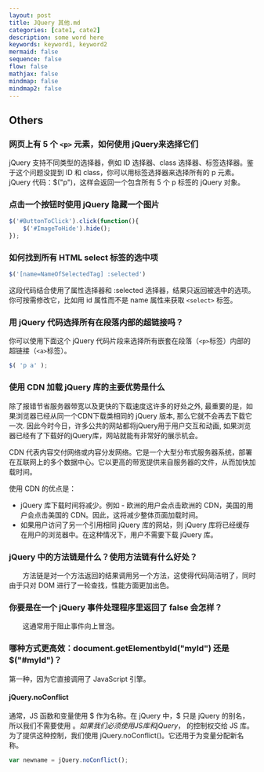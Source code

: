 ```yaml
---
layout: post
title: JQuery 其他.md
categories: [cate1, cate2]
description: some word here
keywords: keyword1, keyword2
mermaid: false
sequence: false
flow: false
mathjax: false
mindmap: false
mindmap2: false
---
```

## Others

### 网页上有 5 个 `<p>` 元素，如何使用 jQuery来选择它们

jQuery 支持不同类型的选择器，例如 ID 选择器、class 选择器、标签选择器。鉴于这个问题没提到 ID 和 class，你可以用标签选择器来选择所有的 p 元素。jQuery 代码：$("p")，这样会返回一个包含所有 5 个 p 标签的 jQuery 对象。



### 点击一个按钮时使用 jQuery 隐藏一个图片

```js
$('#ButtonToClick').click(function(){
    $('#ImageToHide').hide();
});
```



###  如何找到所有 HTML select 标签的选中项

```js
$('[name=NameOfSelectedTag] :selected')
```

这段代码结合使用了属性选择器和 :selected 选择器，结果只返回被选中的选项。你可按需修改它，比如用 id 属性而不是 name 属性来获取 `<select>` 标签。



### 用 jQuery 代码选择所有在段落内部的超链接吗？

你可以使用下面这个 jQuery 代码片段来选择所有嵌套在段落（`<p>`标签）内部的超链接（`<a>`标签）。



```js
$( 'p a' );
```



### 使用 CDN 加载 jQuery 库的主要优势是什么

除了报错节省服务器带宽以及更快的下载速度这许多的好处之外, 最重要的是，如果浏览器已经从同一个CDN下载类相同的 jQuery 版本, 那么它就不会再去下载它一次. 因此今时今日，许多公共的网站都将jQuery用于用户交互和动画, 如果浏览器已经有了下载好的jQuery库，网站就能有非常好的展示机会。

CDN 代表内容交付网络或内容分发网络。它是一个大型分布式服务器系统，部署在互联网上的多个数据中心。它以更高的带宽提供来自服务器的文件，从而加快加载时间。

使用 CDN 的优点是：

- jQuery 库下载时间将减少。例如 - 欧洲的用户会点击欧洲的 CDN，美国的用户会点击美国的 CDN。因此，这将减少整体页面加载时间。
- 如果用户访问了另一个引用相同 jQuery 库的网站，则 jQuery 库将已经缓存在用户的浏览器中。在这种情况下，用户不需要下载 jQuery 库。



### jQuery 中的方法链是什么？使用方法链有什么好处？

　　方法链是对一个方法返回的结果调用另一个方法，这使得代码简洁明了，同时由于只对 DOM 进行了一轮查找，性能方面更加出色。





### 你要是在一个 jQuery 事件处理程序里返回了 false 会怎样？

　　这通常用于阻止事件向上冒泡。



### 哪种方式更高效：document.getElementbyId("myId") 还是 $("#myId")？

第一种，因为它直接调用了 JavaScript 引擎。



#### jQuery.noConflict

通常，JS 函数和变量使用 $ 作为名称。在 jQuery 中，$ 只是 jQuery 的别名，所以我们不需要使用 $。如果我们必须使用 JS 库和 jQuery，$ 的控制权交给 JS 库。为了提供这种控制，我们使用 jQuery.noConflict()。它还用于为变量分配新名称。

```js
var newname = jQuery.noConflict();
```